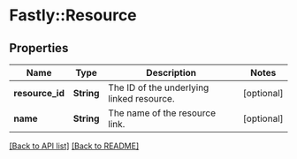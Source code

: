 # Fastly::Resource

## Properties

| Name | Type | Description | Notes |
| ---- | ---- | ----------- | ----- |
| **resource_id** | **String** | The ID of the underlying linked resource. | [optional] |
| **name** | **String** | The name of the resource link. | [optional] |

[[Back to API list]](../../README.md#endpoints) [[Back to README]](../../README.md)

